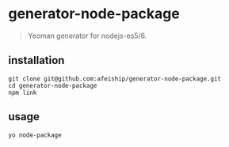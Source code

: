 # generator-node-package
> Yeoman generator for nodejs-es5/6.

## installation
```shell
git clone git@github.com:afeiship/generator-node-package.git
cd generator-node-package
npm link
```

## usage
```shell
yo node-package
```

